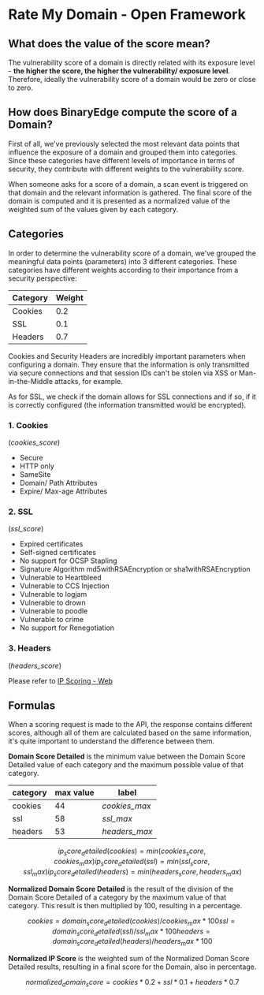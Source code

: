 # Rate My Domain - Open Framework

## What does the value of the score mean?

The vulnerability score of a domain is directly related with its exposure level - **the higher the score, the higher the vulnerability/ exposure level**. Therefore, ideally the vulnerability score of a domain would be zero or close to zero.


## How does BinaryEdge compute the score of a Domain?

First of all, we've previously selected the most relevant data points that influence the exposure of a domain and grouped them into categories. Since these categories have different levels of importance in terms of security, they contribute with different weights to the vulnerability score.

When someone asks for a score of a domain, a scan event is triggered on that domain and the relevant information is gathered. The final score of the domain is computed and it is presented as a normalized value of the weighted sum of the values given by each category.


## Categories

In order to determine the vulnerability score of a domain, we've grouped the meaningful data points (parameters) into 3 different categories. These categories have different weights according to their importance from a security perspective:

| Category | Weight |
| --- | --- |
| Cookies | 0.2 |
| SSL | 0.1 |
| Headers | 0.7 ||

Cookies and Security Headers are incredibly important parameters when configuring a domain. They ensure that the information is only transmitted via secure connections and that session IDs can't be stolen via XSS or Man-in-the-Middle attacks, for example.

As for SSL, we check if the domain allows for SSL connections and if so, if it is correctly configured (the information transmitted would be encrypted).


### 1. Cookies
(*cookies_score*)

  * Secure
  * HTTP only
  * SameSite
  * Domain/ Path Attributes
  * Expire/ Max-age Attributes


### 2. SSL
(*ssl_score*)

  * Expired certificates
  * Self-signed certificates
  * No support for OCSP Stapling
  * Signature Algorithm md5withRSAEncryption or sha1withRSAEncryption
  * Vulnerable to Heartbleed
  * Vulnerable to CCS Injection
  * Vulnerable to logjam
  * Vulnerable to drown
  * Vulnerable to poodle
  * Vulnerable to crime
  * No support for Renegotiation


### 3. Headers
(*headers_score*)

Please refer to [IP Scoring - Web](https://github.com/balgan/ratemyip-openframework/blob/master/ip-score.md#5-web)



## Formulas

When a scoring request is made to the API, the response contains different scores, although all of them are calculated based on the same information, it's quite important to understand the difference between them.


**Domain Score Detailed** is the minimum value between the Domain Score Detailed value of each category and the maximum possible value of that category.

| category | max value | label |
| --- | --- | --- |
| cookies | 44 | *cookies_max* |
| ssl | 58 | *ssl_max* |
| headers | 53 | *headers_max* ||

```math
ip_score_detailed(cookies) = min(cookies_score, cookies_max)
ip_score_detailed(ssl) = min(ssl_score, ssl_max)
ip_score_detailed(headers) = min(headers_score, headers_max)
```

**Normalized Domain Score Detailed** is the result of the division of the Domain Score Detailed of a category by the maximum value of that category. This result is then multiplied by 100, resulting in a percentage.

```math
cookies = domain_score_detailed(cookies) / cookies_max * 100
ssl = domain_score_detailed(ssl) / ssl_max * 100
headers = domain_score_detailed(headers) / headers_max * 100
```

**Normalized IP Score** is the weighted sum of the Normalized Doman Score Detailed results, resulting in a final score for the Domain, also in percentage.

```math
normalized_domain_score = cookies * 0.2 + ssl * 0.1 + headers * 0.7
```
